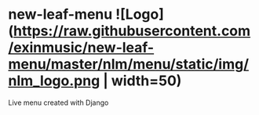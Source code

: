 # new-leaf-menu ![Logo](https://raw.githubusercontent.com/exinmusic/new-leaf-menu/master/nlm/menu/static/img/nlm_logo.png | width=50)
Live menu created with Django